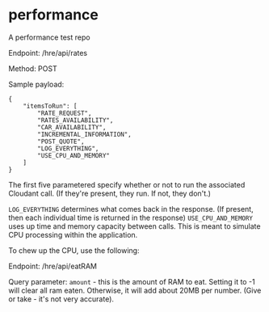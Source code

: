 # performance

A performance test repo

Endpoint: /hre/api/rates

Method: POST

Sample payload:

```
{
	"itemsToRun": [
		"RATE_REQUEST",
		"RATES_AVAILABILITY",
		"CAR_AVAILABILITY",
		"INCREMENTAL_INFORMATION",
		"POST_QUOTE",
		"LOG_EVERYTHING",
		"USE_CPU_AND_MEMORY"
	]
}
```

The first five parametered specify whether or not to run the associated Cloudant call. (If they're present, they run. If not, they don't.)

`LOG_EVERYTHING` determines what comes back in the response. (If present, then each individual time is returned in the response)
`USE_CPU_AND_MEMORY` uses up time and memory capacity between calls. This is meant to simulate CPU processing within the application.

To chew up the CPU, use the following:

Endpoint: /hre/api/eatRAM

Query parameter: `amount` - this is the amount of RAM to eat. Setting it to -1 will clear all ram eaten. Otherwise, it will add about 20MB per number. (Give or take - it's not very accurate).
